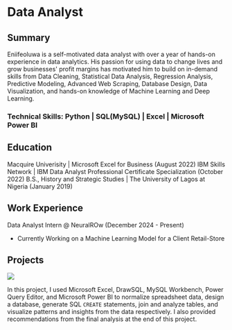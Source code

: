 # Data Analyst

## Summary

Eniifeoluwa is a self-motivated data analyst with over a year of hands-on experience in data analytics. His passion for using data to change lives and grow businesses' profit margins has motivated him to build on in-demand skills from Data Cleaning, Statistical Data Analysis, Regression Analysis, Predictive Modeling, Advanced Web Scraping, Database Design, Data Visualization, and hands-on knowledge of Machine Learning and Deep Learning. 

### Technical Skills: Python | SQL(MySQL) | Excel | Microsoft Power BI

## Education

Macquire Univerisity | Microsoft Excel for Business (August 2022)
IBM Skills Network | IBM Data Analyst Professional Certificate Specialization (October 2022)
B.S., History and Strategic Studies | The University of Lagos at Nigeria (January 2019)

## Work Experience

Data Analyst Intern @ NeuralROw (December 2024 - Present)
- Currently Working on a Machine Learning Model for a Client Retail-Store

## Projects

![](pizzaBoxes.png)

In this project, I used Microsoft Excel, DrawSQL, MySQL Workbench, Power Query Editor, and Microsoft Power BI to normalize spreadsheet data, design a database, generate SQL `CREATE` statements, join and analyze tables, and visualize patterns and insights from the data respectively. I also provided recommendations from the final analysis at the end of this project.
